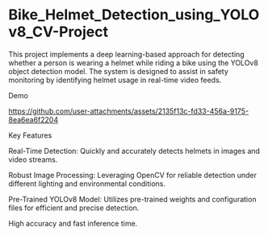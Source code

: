 # Bike_Helmet_Detection_using_YOLOv8_CV-Project


This project implements a deep learning-based approach for detecting whether a person is wearing a helmet while riding a bike using the 
YOLOv8 object detection model. The system is designed to assist in safety monitoring by identifying helmet usage in real-time video feeds.


Demo

https://github.com/user-attachments/assets/2135f13c-fd33-456a-9175-8ea6ea6f2204

Key Features

Real-Time Detection: Quickly and accurately detects helmets in images and video streams.

Robust Image Processing: Leveraging OpenCV for reliable detection under different lighting and environmental conditions.

Pre-Trained YOLOv8 Model: Utilizes pre-trained weights and configuration files for efficient and precise detection.

High accuracy and fast inference time.







